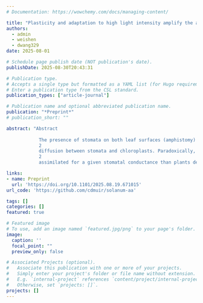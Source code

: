 ```yaml
---
# Documentation: https://wowchemy.com/docs/managing-content/

title: "Plasticity and adaptation to high light intensity amplify the advantage of amphistomatous leaves"
authors: 
  - admin
  - weishen
  - dwang329
date: 2025-08-01

# Schedule page publish date (NOT publication's date).
publishDate: 2025-08-30T20:43:31

# Publication type.
# Accepts a single type but formatted as a YAML list (for Hugo requirements).
# Enter a publication type from the CSL standard.
publication_types: ["article-journal"]

# Publication name and optional abbreviated publication name.
publication: "*Preprint*"
# publication_short: ""

abstract: "Abstract
          
            The presence of stomata on both leaf surfaces (amphistomy) increases photosynthesis by reducing the distance for CO
            2
            diffusion between stomata and chloroplasts. Paradoxically, most leaves are hypos-tomatous (stomata on lower surface), despite the photosynthetic advantage of amphistomy. Across 29 diverse populations of “wild tomatoes”, leaves developed under high light intensity benefit more from amphistomy in terms of CO
            2
            assimilated for a given stomatal conductance than plants developed under low light. Furthermore, populations native to open habitats benefit more from amphistomy than those from more closed habitats. Thus, plasticity and adaptation together may explain why amphistomatous leaves are prevalent in sunny, open habitats, including many crops. Contrary to common assumptions, amphistomy can save water because hypostomatous leaves evaporate 10-65% more to achieve the same photosynthetic rate."

links:
- name: Preprint
  url: 'https://doi.org/10.1101/2025.08.19.671015'
url_code: 'https://github.com/cdmuir/solanum-aa'

tags: []
categories: []
featured: true

# Featured image
# To use, add an image named `featured.jpg/png` to your page's folder. 
image:
  caption: ''
  focal_point: ""
  preview_only: false

# Associated Projects (optional).
#   Associate this publication with one or more of your projects.
#   Simply enter your project's folder or file name without extension.
#   E.g. `internal-project` references `content/project/internal-project/index.md`.
#   Otherwise, set `projects: []`.
projects: []
---
```

